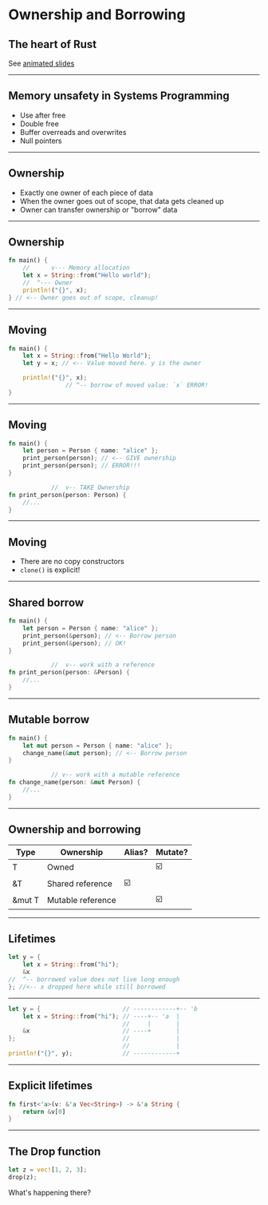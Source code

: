 # Ownership and Borrowing
## The heart of Rust

See [animated slides](https://rust-slides.vercel.app/)

---

## Memory unsafety in Systems Programming

- Use after free
- Double free
- Buffer overreads and overwrites
- Null pointers

---

## Ownership

- Exactly one owner of each piece of data
- When the owner goes out of scope, that data gets cleaned up
- Owner can transfer ownership or "borrow" data

---

## Ownership

```rust
fn main() {
    //      v--- Memory allocation
    let x = String::from("Hello world");
    //  ^--- Owner
    println!("{}", x);
} // <-- Owner goes out of scope, cleanup!
```

---

## Moving

```rust
fn main() {
    let x = String::from("Hello World");
    let y = x; // <-- Value moved here. y is the owner

    println!("{}", x);
                // ^-- borrow of moved value: `x` ERROR!
}
```

---

## Moving

```rust
fn main() {
    let person = Person { name: "alice" };
    print_person(person); // <-- GIVE ownership
    print_person(person); // ERROR!!!
}

            //  v-- TAKE Ownership
fn print_person(person: Person) {
    //...
}
```

---

## Moving

- There are no copy constructors
- `clone()` is explicit!

---

## Shared borrow

```rust
fn main() {
    let person = Person { name: "alice" };
    print_person(&person); // <-- Borrow person
    print_person(&person); // OK!
}

            //  v-- work with a reference
fn print_person(person: &Person) {
    //...
}
```

---

## Mutable borrow

```rust
fn main() {
    let mut person = Person { name: "alice" };
    change_name(&mut person); // <-- Borrow person
}

            // v-- work with a mutable reference
fn change_name(person: &mut Person) {
    //...
}
```

---

## Ownership and borrowing

| Type   | Ownership        | Alias? | Mutate? |
|--------|------------------|--------|---------|
| T      | Owned            |        |    ☑️    |
| &T     | Shared reference |   ☑️    |         |
| &mut T | Mutable reference|        |    ☑️    |


---

## Lifetimes

```rust
let y = {
    let x = String::from("hi");
    &x
//  ^-- borrowed value does not live long enough
}; //<-- x dropped here while still borrowed
```

---


```rust
let y = {                       // ------------+-- 'b
    let x = String::from("hi"); // ----+-- 'a  |
                                //     |       |
    &x                          // ----+       |
};                              //             |
                                //             |
println!("{}", y);              // ------------+
```

---

## Explicit lifetimes

```rust
fn first<'a>(v: &'a Vec<String>) -> &'a String {
    return &v[0]
}
```

---

## The Drop function

```rust
let z = vec![1, 2, 3];
drop(z);
```

What's happening there?
